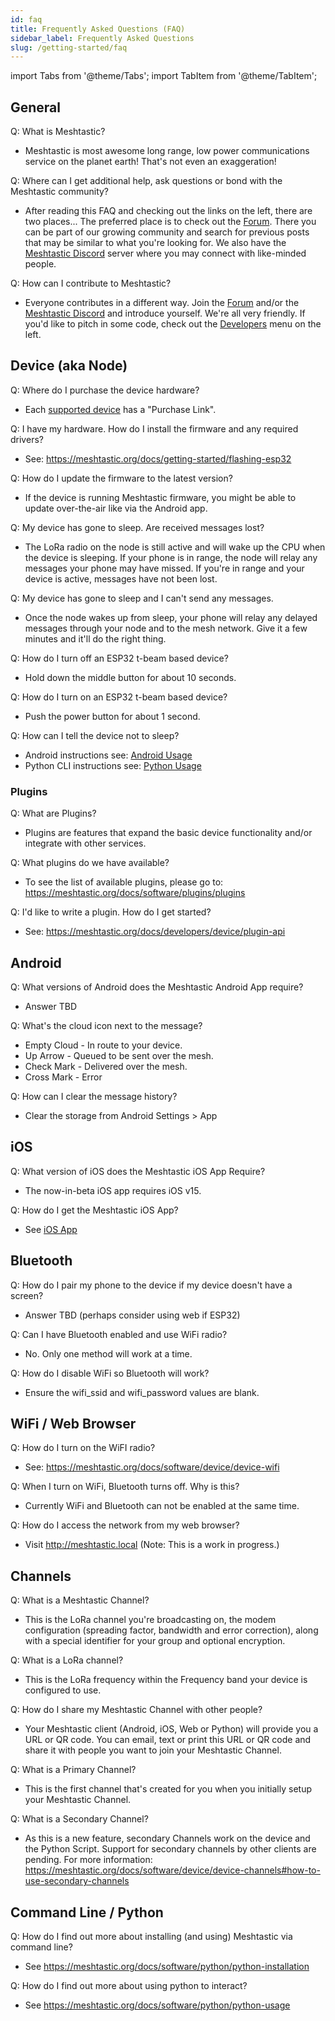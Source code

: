 ```yaml
---
id: faq
title: Frequently Asked Questions (FAQ)
sidebar_label: Frequently Asked Questions
slug: /getting-started/faq
---
```

import Tabs from '@theme/Tabs';
import TabItem from '@theme/TabItem';

<!-- 

**** FAQ Contributors, README ***
*
*   Best Practices for the FAQ:
*
*   - Keep the answers Non-Technical. The FAQ should be targeted to non-geeks.
*   - This FAQ is not the authoritative document. Provide a short answer and a link to learn more.
*
****

-->

## General

Q: What is Meshtastic?
* Meshtastic is most awesome long range, low power communications service on the planet earth! That's not even an exaggeration!

Q: Where can I get additional help, ask questions or bond with the Meshtastic community?
* After reading this FAQ and checking out the links on the left, there are two places... The preferred place is to check out the [Forum](https://meshtastic.discourse.group). There you can be part of our growing community and search for previous posts that may be similar to what you're looking for. We also have the [Meshtastic Discord](https://discord.com/invite/UQJ5QuM7vq) server where you may connect with like-minded people.

Q: How can I contribute to Meshtastic?
* Everyone contributes in a different way. Join the [Forum](https://meshtastic.discourse.group) and/or the [Meshtastic Discord](https://discord.com/invite/UQJ5QuM7vq) and introduce yourself. We're all very friendly. If you'd like to pitch in some code, check out the [Developers](https://meshtastic.org/docs/developers) menu on the left.

## Device (aka Node)

Q: Where do I purchase the device hardware?
* Each [supported device](https://meshtastic.org/docs/hardware/tbeam-hardware) has a "Purchase Link".

Q: I have my hardware. How do I install the firmware and any required drivers?
* See: https://meshtastic.org/docs/getting-started/flashing-esp32

Q: How do I update the firmware to the latest version?
* If the device is running Meshtastic firmware, you might be able to update over-the-air like via the Android app.

Q: My device has gone to sleep. Are received messages lost?
* The LoRa radio on the node is still active and will wake up the CPU when the device is sleeping. If your phone is in range, the node will relay any messages your phone may have missed. If you're in range and your device is active, messages have not been lost.

Q: My device has gone to sleep and I can't send any messages.
* Once the node wakes up from sleep, your phone will relay any delayed messages through your node and to the mesh network. Give it a few minutes and it'll do the right thing.

Q: How do I turn off an ESP32 t-beam based device?
* Hold down the middle button for about 10 seconds.

Q: How do I turn on an ESP32 t-beam based device?
* Push the power button for about 1 second.

Q: How can I tell the device not to sleep?
* Android instructions see: [Android Usage](https://meshtastic.org/docs/software/android/android-usage#configuration-options)
* Python CLI instructions see: [Python Usage](https://meshtastic.org/docs/software/python/python-cli#changing-device-settings)



### Plugins

Q: What are Plugins?
* Plugins are features that expand the basic device functionality and/or integrate with other services.

Q: What plugins do we have available?
* To see the list of available plugins, please go to: https://meshtastic.org/docs/software/plugins/plugins

Q: I'd like to write a plugin. How do I get started?
* See: https://meshtastic.org/docs/developers/device/plugin-api

## Android

Q: What versions of Android does the Meshtastic Android App require?
* Answer TBD

Q: What's the cloud icon next to the message?
* Empty Cloud - In route to your device.
* Up Arrow - Queued to be sent over the mesh.
* Check Mark - Delivered over the mesh.
* Cross Mark - Error

Q: How can I clear the message history?
* Clear the storage from Android Settings > App

## iOS

Q: What version of iOS does the Meshtastic iOS App Require?
* The now-in-beta iOS app requires iOS v15.

Q: How do I get the Meshtastic iOS App?
* See [iOS App](https://meshtastic.org/docs/software/ios/ios-development)

## Bluetooth

Q: How do I pair my phone to the device if my device doesn't have a screen?
* Answer TBD (perhaps consider using web if ESP32)

Q: Can I have Bluetooth enabled and use WiFi radio?
* No. Only one method will work at a time.

Q: How do I disable WiFi so Bluetooth will work?
* Ensure the wifi_ssid and wifi_password values are blank.

## WiFi / Web Browser

Q: How do I turn on the WiFI radio?
* See: https://meshtastic.org/docs/software/device/device-wifi

Q: When I turn on WiFi, Bluetooth turns off. Why is this?
* Currently WiFi and Bluetooth can not be enabled at the same time.

Q: How do I access the network from my web browser?
* Visit http://meshtastic.local (Note: This is a work in progress.)

## Channels

Q: What is a Meshtastic Channel?
* This is the LoRa channel you're broadcasting on, the modem configuration (spreading factor, bandwidth and error correction), along with a special identifier for your group and optional encryption.

Q: What is a LoRa channel?
* This is the LoRa frequency within the Frequency band your device is configured to use.

Q: How do I share my Meshtastic Channel with other people?
* Your Meshtastic client (Android, iOS, Web or Python) will provide you a URL or QR code. You can email, text or print this URL or QR code and share it with people you want to join your Meshtastic Channel.

Q: What is a Primary Channel?
* This is the first channel that's created for you when you initially setup your Meshtastic Channel.

Q: What is a Secondary Channel?
* As this is a new feature, secondary Channels work on the device and the Python Script. Support for secondary channels by other clients are pending. For more information: https://meshtastic.org/docs/software/device/device-channels#how-to-use-secondary-channels

## Command Line / Python

Q: How do I find out more about installing (and using) Meshtastic via command line?
* See https://meshtastic.org/docs/software/python/python-installation

Q: How do I find out more about using python to interact?
* See https://meshtastic.org/docs/software/python/python-usage
